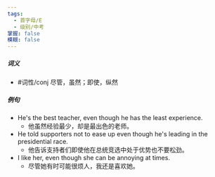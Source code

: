 ```yaml
---
tags:
  - 首字母/E
  - 级别/中考
掌握: false
模糊: false
---
```

##### 词义
- #词性/conj  尽管，虽然；即使，纵然
##### 例句
- He's the best teacher, even though he has the least experience.
	- 他虽然经验最少，却是最出色的老师。
- He told supporters not to ease up even though he's leading in the presidential race.
	- 他告诉支持者们即使他在总统竞选中处于优势也不要松劲。
- I like her, even though she can be annoying at times.
	- 尽管她有时可能很烦人，我还是喜欢她。
